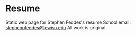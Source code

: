 # Resume
Static web page for Stephen Feddes's resume
School email: stephenpfeddes@lewisu.edu
All work is original.